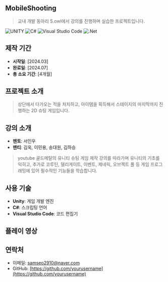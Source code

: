 ## MobileShooting

> 교내 개발 동아리 S.owl에서 강의를 진행하며 실습한 프로젝트입니다.


![UNITY](https://img.shields.io/badge/UNITY-000000.svg?&style=for-the-badge&logo=unity&logoColor=white)
![C#](https://img.shields.io/badge/c%23-%23239120.svg?style=for-the-badge&logo=csharp&logoColor=white)
![Visual Studio Code](https://img.shields.io/badge/Visual%20Studio%20Code-007ACC.svg?&style=for-the-badge&logo=Visual%20Studio%20Code&logoColor=white)
![.Net](https://img.shields.io/badge/.NET-5C2D91?style=for-the-badge&logo=.net&logoColor=white)

## 제작 기간

- **시작일**: [2024.03] 
- **완료일**: [2024.07]  
- **총 소요 기간**: [4개월]

## 프로젝트 소개

>상단에서 다가오는 적을 처치하고, 아이템을 획득해서 스테이지의 마지막까지 진행하는 2D 슈팅 게임입니다.

## 강의 소개

- **멘토**: 서인우
- **멘티**: 김욱, 이민용, 송대원, 김하승

>youtube 골드메탈의 유니티 슈팅 게임 제작 강의를 따라가며 유니티의 기초를 익히고, 추가로 코루틴, 델리게이트, 이벤트, 제네릭, 오브젝트 풀 등 게임 프로그래밍에 있어 필수적인 기능들을 학습합니다.

## 사용 기술

- **Unity**: 게임 개발 엔진
- **C#**: 스크립팅 언어
- **Visual Studio Code**: 코드 편집기

## 플레이 영상



## 연락처

- 이메일: [samseo2910@naver.com](mailto:samseo2910@naver.com)
- GitHub: [https://github.com/yourusername](https://github.com/yourusername)
